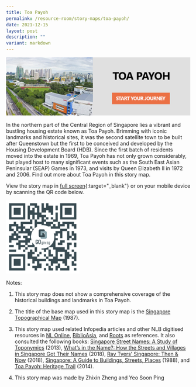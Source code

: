 ```yaml
---
title: Toa Payoh
permalink: /resource-room/story-maps/toa-payoh/
date: 2021-12-15
layout: post
description: ""
variant: markdown
---
```

[![Alt text for image on Isomer site](/images/storymap-image-toa-payoh.png)](https://go.gov.sg/tuo83x)

In the northern part of the Central Region of Singapore lies a vibrant and bustling housing estate known as Toa Payoh. Brimming with iconic landmarks and historical sites, it was the second satellite town to be built after Queenstown but the first to be conceived and developed by the Housing Development Board (HDB). Since the first batch of residents moved into the estate in 1969, Toa Payoh has not only grown considerably, but played host to many significant events such as the South East Asian Peninsular (SEAP) Games in 1973, and visits by Queen Elizabeth II in 1972 and 2006. Find out more about Toa Payoh in this story map.

View the story map in [full screen](https://go.gov.sg/tuo83x){:target="_blank"} or on your mobile device by scanning the QR code below.

<img src="/images/qr-code-storymap-toa-payoh.jpg" alt="qr-code-storymap-toa-payoh" style="width:200px;">

Notes:

1. This story map does not show a comprehensive coverage of the historical buildings and landmarks in Toa Payoh.

2. The title of the base map used in this story map is the [Singapore Topographical Map]( https://www.nas.gov.sg/archivesonline/maps_building_plans/record-details/fb66894d-115c-11e3-83d5-0050568939ad) (1987).

3. This story map used related Infopedia articles and other NLB digitised resources in [NL Online](https://www.nlb.gov.sg/main/nlonline), [BiblioAsia](https://www.nlb.gov.sg/Browse/BiblioAsia.aspx), and [Roots](https://www.roots.sg/) as references. It also consulted the following books: [Singapore Street Names: A Study of Toponymics](https://eservice.nlb.gov.sg/item_holding.aspx?bid=200123850) (2013), [What’s in the Name?: How the Streets and Villages in Singapore Got Their Names](https://eservice.nlb.gov.sg/item_holding.aspx?bid=202924449) (2018), [Ray Tyers’ Singapore: Then &amp; Now](https://eservice.nlb.gov.sg/item_holding.aspx?bid=203784837) (2018), [Singapore: A Guide to Buildings, Streets, Places](http://eservice.nlb.gov.sg/item_holding.aspx?bid=4712298) (1988), and [Toa Payoh: Heritage Trail](http://eservice.nlb.gov.sg/item_holding.aspx?bid=201167484) (2014).
4. This story map was made by Zhixin Zheng and Yeo Soon Ping
